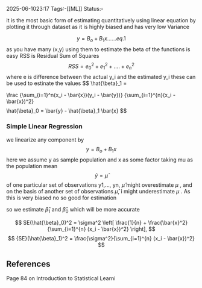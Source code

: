 2025-06-1023:17
Tags:-[[ML]]
Status:-

it is the most basic form of estimating quantitatively using linear equation by plotting it through dataset as it is highly biased and has very low Variance 

$$
y = B_{o}+B_{1}x \dots\dots eq.1
$$
as you have many (x,y) using them to estimate the beta of the functions is easy 
RSS is Residual Sum of Squares 
$$
RSS = e_{0}^2 + e_{1}^2 + \dots. + e_{n}^2
$$
where e is difference between the actual y_i and the estimated y_i
these can be used to estinate the values
$$
\hat{\beta}_1 = 

\frac
{\sum_{i=1}^n(x_i - \bar{x})(y_i - \bar{y})}
{\sum_{i=1}^{n}(x_i - \bar{x})^2}
$$
$$
\hat{\beta}_0 = \bar{y} - \hat{\beta}_1 \bar{x}
$$
### Simple Linear Regression
we linearize any component by
$$
y = B_{o}+B_{1}x 
$$
here we assume y as sample population and x as some factor
taking mu as the population mean 
$$
\hat{y}=\hat{\mu}
$$
of one particular set of observations y1,..., yn, $\hat{\mu}$ might
overestimate $\mu$ , and on the basis of another set of observations $\hat{\mu}$, i might underestimate $\mu$ . As this is very biased no so good for estimation

so we estimate $\hat{\beta}_1$ and $\hat{\beta}_0$ which will be more accurate  

$$
SE(\hat{\beta}_0)^2 = \sigma^2 \left[ \frac{1}{n} + \frac{\bar{x}^2}{\sum_{i=1}^{n} (x_i - \bar{x})^2} \right], 
$$
$$
{SE}(\hat{\beta}_1)^2 = \frac{\sigma^2}{\sum_{i=1}^{n} (x_i - \bar{x})^2}
$$

## References
Page 84 on Introduction to Statistical Learni